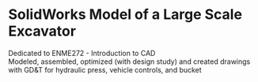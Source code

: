 # SolidWorks Model of a Large Scale Excavator
Dedicated to ENME272 - Introduction to CAD <br />
Modeled, assembled, optimized (with design study) and created drawings with GD&T for hydraulic press, vehicle controls, and bucket
